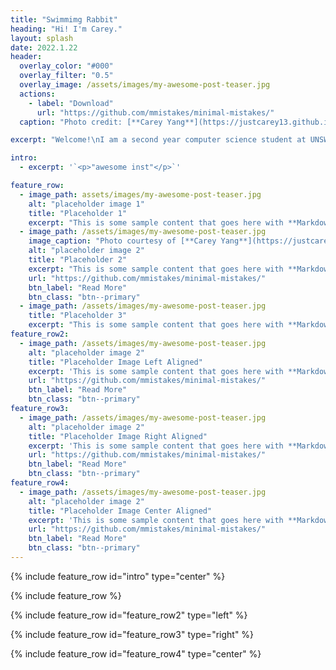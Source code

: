 ```yaml
---
title: "Swimmimg Rabbit"
heading: "Hi! I'm Carey."
layout: splash
date: 2022.1.22
header:
  overlay_color: "#000"
  overlay_filter: "0.5"
  overlay_image: /assets/images/my-awesome-post-teaser.jpg
  actions:
    - label: "Download"
      url: "https://github.com/mmistakes/minimal-mistakes/"
  caption: "Photo credit: [**Carey Yang**](https://justcarey13.github.io/photography)"

excerpt: "Welcome!\nI am a second year computer science student at UNSW :) "

intro: 
  - excerpt: '`<p>"awesome inst"</p>`'

feature_row:
  - image_path: assets/images/my-awesome-post-teaser.jpg
    alt: "placeholder image 1"
    title: "Placeholder 1"
    excerpt: "This is some sample content that goes here with **Markdown** formatting."
  - image_path: /assets/images/my-awesome-post-teaser.jpg
    image_caption: "Photo courtesy of [**Carey Yang**](https://justcarey13.github.io/photography)"
    alt: "placeholder image 2"
    title: "Placeholder 2"
    excerpt: "This is some sample content that goes here with **Markdown** formatting."
    url: "https://github.com/mmistakes/minimal-mistakes/"
    btn_label: "Read More"
    btn_class: "btn--primary"
  - image_path: /assets/images/my-awesome-post-teaser.jpg
    title: "Placeholder 3"
    excerpt: "This is some sample content that goes here with **Markdown** formatting."
feature_row2:
  - image_path: /assets/images/my-awesome-post-teaser.jpg
    alt: "placeholder image 2"
    title: "Placeholder Image Left Aligned"
    excerpt: 'This is some sample content that goes here with **Markdown** formatting. Left aligned with `type="left"`'
    url: "https://github.com/mmistakes/minimal-mistakes/"
    btn_label: "Read More"
    btn_class: "btn--primary"
feature_row3:
  - image_path: /assets/images/my-awesome-post-teaser.jpg
    alt: "placeholder image 2"
    title: "Placeholder Image Right Aligned"
    excerpt: 'This is some sample content that goes here with **Markdown** formatting. Right aligned with `type="right"`'
    url: "https://github.com/mmistakes/minimal-mistakes/"
    btn_label: "Read More"
    btn_class: "btn--primary"
feature_row4:
  - image_path: /assets/images/my-awesome-post-teaser.jpg
    alt: "placeholder image 2"
    title: "Placeholder Image Center Aligned"
    excerpt: 'This is some sample content that goes here with **Markdown** formatting. Centered with `type="center"`'
    url: "https://github.com/mmistakes/minimal-mistakes/"
    btn_label: "Read More"
    btn_class: "btn--primary"
---
```


{% include feature_row id="intro" type="center" %}

{% include feature_row %}

{% include feature_row id="feature_row2" type="left" %}

{% include feature_row id="feature_row3" type="right" %}

{% include feature_row id="feature_row4" type="center" %}
